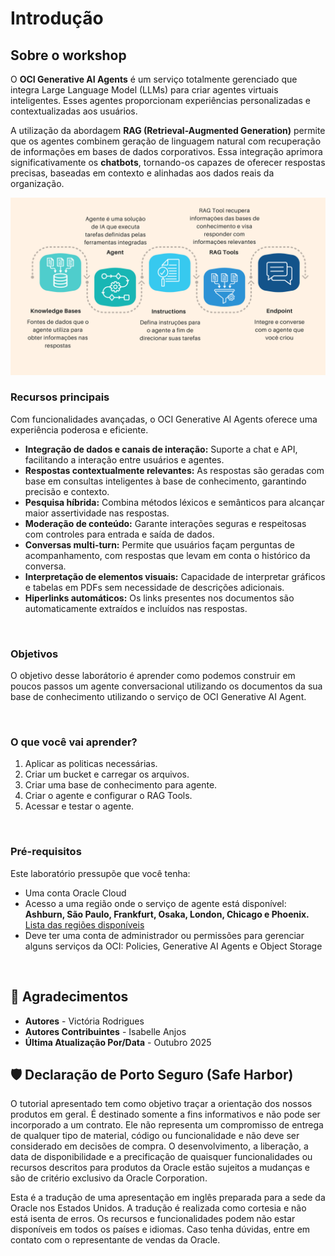 # Introdução

## Sobre o workshop

O **OCI Generative AI Agents** é um serviço totalmente gerenciado que integra Large Language Model (LLMs) para criar agentes virtuais inteligentes. Esses agentes proporcionam experiências personalizadas e contextualizadas aos usuários. 

A utilização da abordagem **RAG (Retrieval-Augmented Generation)** permite que os agentes combinem geração de linguagem natural com recuperação de informações em bases de dados corporativos. Essa integração aprimora significativamente os **chatbots**, tornando-os capazes de oferecer respostas precisas, baseadas em contexto e alinhadas aos dados reais da organização.

![Buckets](images/fluxo-ai-agent.png)


### **Recursos principais**
Com funcionalidades avançadas, o OCI Generative AI Agents oferece uma experiência poderosa e eficiente.
- **Integração de dados e canais de interação:** Suporte a chat e API, facilitando a interação entre usuários e agentes.  
- **Respostas contextualmente relevantes:** As respostas são geradas com base em consultas inteligentes à base de conhecimento, garantindo precisão e contexto.  
- **Pesquisa híbrida:** Combina métodos léxicos e semânticos para alcançar maior assertividade nas respostas.  
- **Moderação de conteúdo:** Garante interações seguras e respeitosas com controles para entrada e saída de dados.  
- **Conversas multi-turn:** Permite que usuários façam perguntas de acompanhamento, com respostas que levam em conta o histórico da conversa.  
- **Interpretação de elementos visuais:** Capacidade de interpretar gráficos e tabelas em PDFs sem necessidade de descrições adicionais.  
- **Hiperlinks automáticos:** Os links presentes nos documentos são automaticamente extraídos e incluídos nas respostas.  

<br>

### **Objetivos**

O objetivo desse laborátorio é aprender como podemos construir em poucos passos um agente conversacional utilizando os documentos da sua base de conhecimento utilizando o serviço de OCI Generative AI Agent.

<br>

### **O que você vai aprender?**

1. Aplicar as politicas necessárias.
2. Criar um bucket e carregar os arquivos.
3. Criar uma base de conhecimento para agente.
4. Criar o agente e configurar o RAG Tools.
5. Acessar e testar o agente. 

<br>

### **Pré-requisitos**

Este laboratório pressupõe que você tenha:

- Uma conta Oracle Cloud
- Acesso a uma região onde o serviço de agente está disponível: **Ashburn, São Paulo, Frankfurt, Osaka, London, Chicago e Phoenix.** [Lista das regiões disponíveis](https://docs.oracle.com/en-us/iaas/Content/generative-ai-agents/overview.htm#regions) 
- Deve ter uma conta de administrador ou permissões para gerenciar alguns serviços da OCI: Policies, Generative AI Agents e Object Storage    

<br>

## 👥 Agradecimentos

- **Autores** - Victória Rodrigues
- **Autores Contribuintes** - Isabelle Anjos
- **Última Atualização Por/Data** - Outubro 2025

## 🛡️ Declaração de Porto Seguro (Safe Harbor)

O tutorial apresentado tem como objetivo traçar a orientação dos nossos produtos em geral. É destinado somente a fins informativos e não pode ser incorporado a um contrato. Ele não representa um compromisso de entrega de qualquer tipo de material, código ou funcionalidade e não deve ser considerado em decisões de compra. O desenvolvimento, a liberação, a data de disponibilidade e a precificação de quaisquer funcionalidades ou recursos descritos para produtos da Oracle estão sujeitos a mudanças e são de critério exclusivo da Oracle Corporation.

Esta é a tradução de uma apresentação em inglês preparada para a sede da Oracle nos Estados Unidos. A tradução é realizada como cortesia e não está isenta de erros. Os recursos e funcionalidades podem não estar disponíveis em todos os países e idiomas. Caso tenha dúvidas, entre em contato com o representante de vendas da Oracle. 